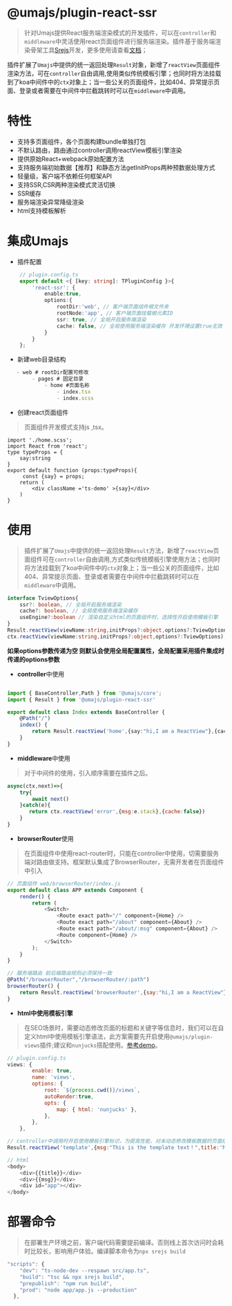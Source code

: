 # @umajs/plugin-react-ssr
> 针对Umajs提供React服务端渲染模式的开发插件，可以在`controller`和`middleware`中灵活使用react页面组件进行服务端渲染。插件基于服务端渲染骨架工具[Srejs](https://github.com/dazjean/srejs)开发，更多使用请查看[文档](https://github.com/dazjean/srejs)；

插件扩展了`Umajs`中提供的统一返回处理`Result`对象，新增了`reactView`页面组件渲染方法，可在`controller`自由调用,使用类似传统模板引擎；也同时将方法挂载到了koa中间件中的`ctx`对象上；当一些公关的页面组件，比如404、异常提示页面、登录或者需要在中间件中拦截跳转时可以在`middleware`中调用。

# 特性
- 支持多页面组件，各个页面构建bundle单独打包
- 不默认路由，路由通过controller调用reactView模板引擎渲染
- 提供原始React+webpack原始配置方法
- 支持服务端初始数据【推荐】和静态方法getInitProps两种预数据处理方式
- 轻量级，客户端不依赖任何框架API
- 支持SSR,CSR两种渲染模式灵活切换
- SSR缓存
- 服务端渲染异常降级渲染
- html支持模板解析

# 集成Umajs
- 插件配置
```ts
    // plugin.config.ts
    export default <{ [key: string]: TPluginConfig }>{
        'react-ssr': {
            enable:true,
            options:{
                rootDir:'web', // 客户端页面组件根文件夹
                rootNode:'app', // 客户端页面挂载根元素ID
                ssr: true, // 全局开启服务端渲染
                cache: false, // 全局使用服务端渲染缓存 开发环境设置true无效
            }
        }
    };
```

- 新建web目录结构
```js
   - web # rootDir配置可修改
        - pages # 固定目录
            - home #页面名称 
                - index.tsx 
                - index.scss
```

- 创建react页面组件
> 页面组件开发模式支持js ,tsx。

```tsx
import './home.scss';
import React from 'react';
type typeProps = {
    say:string
}
export default function (props:typeProps){
     const {say} = props;
    return (
        <div className ='ts-demo' >{say}</div>
    )
}
```

# 使用
>  插件扩展了`Umajs`中提供的统一返回处理`Result`方法，新增了`reactView`页面组件可在`controller`自由调用,方式类似传统模板引擎使用方法；也同时将方法挂载到了koa中间件中的`ctx`对象上；当一些公关的页面组件，比如404、异常提示页面、登录或者需要在中间件中拦截跳转时可以在`middleware`中调用。
```ts
interface TviewOptions{
    ssr?: boolean, // 全局开启服务端渲染
    cache?: boolean, // 全局使用服务端渲染缓存
    useEngine?:boolean // 渲染自定义html的页面组件时，选择性开启使用模板引擎
}
Result.reactView(viewName:string,initProps?:object,options?:TviewOptions);
ctx.reactView(viewName:string,initProps?:object,options?:TviewOptions);
```
**如果options参数传递为空 则默认会使用全局配置属性，全局配置采用插件集成时传递的options参数**

- **controller**中使用

```ts

import { BaseController,Path } from '@umajs/core';
import { Result } from '@umajs/plugin-react-ssr'

export default class Index extends BaseController {
    @Path("/")
    index() {
        return Result.reactView('home',{say:"hi,I am a ReactView"},{cache:true});
    }
}
```

- **middleware**中使用
> 对于中间件的使用，引入顺序需要在插件之后。
```js
async(ctx,next)=>{
    try{
        await next()
    }catch(e){
       return ctx.reactView('error',{msg:e.stack},{cache:false})
    }
}
```

- **browserRouter**使用
> 在页面组件中使用react-router时，只能在controller中使用，切需要服务端对路由做支持。框架默认集成了BrowserRouter，无需开发者在页面组件中引入
```js
// 页面组件 web/browserRouter/index.js 
export default class APP extends Component {
    render() {
        return (
            <Switch>
                <Route exact path="/" component={Home} />
                <Route exact path="/about" component={About} />
                <Route exact path="/about/:msg" component={About} />
                <Route component={Home} />
            </Switch>
        );
    }
}

// 服务端路由 前后端路由规则必须保持一致
@Path("/browserRouter","/browserRouter/:path")  
browserRouter() {
    return Result.reactView('browserRouter',{say:"hi,I am a ReactView"},{cache:true});
}
```


- **html中使用模板引擎**
> 在SEO场景时，需要动态修改页面的标题和关键字等信息时，我们可以在自定义html中使用模板引擎语法，此方案需要先开启使用`@umajs/plugin-views`插件;建议和`nunjucks`搭配使用。[参考demo](https://github.com/Umajs/umajs-react-ssr/tree/master/web/pages/template)。
```js
// plugin.config.ts
views: {
        enable: true,
        name: 'views',
        options: {
            root: `${process.cwd()}/views`,
            autoRender:true,
            opts: {
                map: { html: 'nunjucks' },
            },
        },
    },

// controller中调用时开启使用模板引擎标识，为提高性能，对未动态修改模板数据的页面组件不要设置此属性
Result.reactView('template',{msg:"This is the template text！",title:'hi,umajs-react-ssr'},{cache:false,useEngine:true});

// html
<body>
    <div>{{title}}</div>
    <div>{{msg}}</div>
    <div id="app"></div>
</body>
```

# 部署命令
> 在部署生产环境之前，客户端代码需要提前编译。否则线上首次访问时会耗时比较长，影响用户体验。编译脚本命令为`npx srejs build`
```js
"scripts": {
    "dev": "ts-node-dev --respawn src/app.ts",
    "build": "tsc && npx srejs build",
    "prepublish": "npm run build",
    "prod": "node app/app.js --production"
  },

```